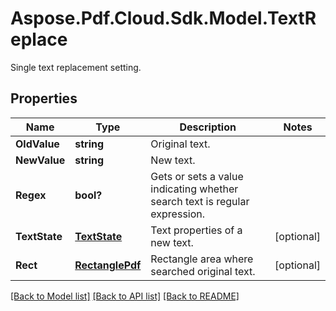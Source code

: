 # Aspose.Pdf.Cloud.Sdk.Model.TextReplace
Single text replacement setting.

## Properties

Name | Type | Description | Notes
------------ | ------------- | ------------- | -------------
**OldValue** | **string** | Original text. | 
**NewValue** | **string** | New text. | 
**Regex** | **bool?** | Gets or sets a value indicating whether search text is regular expression. | 
**TextState** | [**TextState**](TextState.md) | Text properties of a new text. | [optional] 
**Rect** | [**RectanglePdf**](RectanglePdf.md) | Rectangle area where searched original text. | [optional] 

[[Back to Model list]](../README.md#documentation-for-models) [[Back to API list]](../README.md#documentation-for-api-endpoints) [[Back to README]](../README.md)

